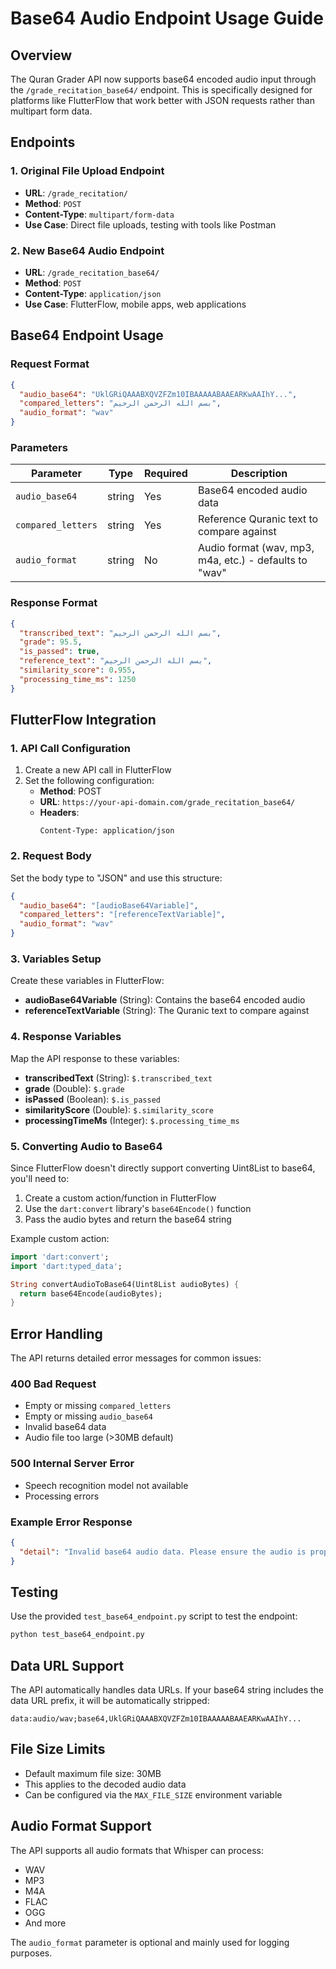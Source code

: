 # Base64 Audio Endpoint Usage Guide

## Overview

The Quran Grader API now supports base64 encoded audio input through the `/grade_recitation_base64/` endpoint. This is specifically designed for platforms like FlutterFlow that work better with JSON requests rather than multipart form data.

## Endpoints

### 1. Original File Upload Endpoint
- **URL**: `/grade_recitation/`
- **Method**: `POST`
- **Content-Type**: `multipart/form-data`
- **Use Case**: Direct file uploads, testing with tools like Postman

### 2. New Base64 Audio Endpoint
- **URL**: `/grade_recitation_base64/`
- **Method**: `POST`
- **Content-Type**: `application/json`
- **Use Case**: FlutterFlow, mobile apps, web applications

## Base64 Endpoint Usage

### Request Format

```json
{
  "audio_base64": "UklGRiQAAABXQVZFZm10IBAAAAABAAEARKwAAIhY...",
  "compared_letters": "بسم الله الرحمن الرحيم",
  "audio_format": "wav"
}
```

### Parameters

| Parameter | Type | Required | Description |
|-----------|------|----------|-------------|
| `audio_base64` | string | Yes | Base64 encoded audio data |
| `compared_letters` | string | Yes | Reference Quranic text to compare against |
| `audio_format` | string | No | Audio format (wav, mp3, m4a, etc.) - defaults to "wav" |

### Response Format

```json
{
  "transcribed_text": "بسم الله الرحمن الرحيم",
  "grade": 95.5,
  "is_passed": true,
  "reference_text": "بسم الله الرحمن الرحيم",
  "similarity_score": 0.955,
  "processing_time_ms": 1250
}
```

## FlutterFlow Integration

### 1. API Call Configuration

1. Create a new API call in FlutterFlow
2. Set the following configuration:
   - **Method**: POST
   - **URL**: `https://your-api-domain.com/grade_recitation_base64/`
   - **Headers**: 
     ```
     Content-Type: application/json
     ```

### 2. Request Body

Set the body type to "JSON" and use this structure:

```json
{
  "audio_base64": "[audioBase64Variable]",
  "compared_letters": "[referenceTextVariable]",
  "audio_format": "wav"
}
```

### 3. Variables Setup

Create these variables in FlutterFlow:

- **audioBase64Variable** (String): Contains the base64 encoded audio
- **referenceTextVariable** (String): The Quranic text to compare against

### 4. Response Variables

Map the API response to these variables:

- **transcribedText** (String): `$.transcribed_text`
- **grade** (Double): `$.grade`
- **isPassed** (Boolean): `$.is_passed`
- **similarityScore** (Double): `$.similarity_score`
- **processingTimeMs** (Integer): `$.processing_time_ms`

### 5. Converting Audio to Base64

Since FlutterFlow doesn't directly support converting Uint8List to base64, you'll need to:

1. Create a custom action/function in FlutterFlow
2. Use the `dart:convert` library's `base64Encode()` function
3. Pass the audio bytes and return the base64 string

Example custom action:
```dart
import 'dart:convert';
import 'dart:typed_data';

String convertAudioToBase64(Uint8List audioBytes) {
  return base64Encode(audioBytes);
}
```

## Error Handling

The API returns detailed error messages for common issues:

### 400 Bad Request
- Empty or missing `compared_letters`
- Empty or missing `audio_base64`
- Invalid base64 data
- Audio file too large (>30MB default)

### 500 Internal Server Error
- Speech recognition model not available
- Processing errors

### Example Error Response
```json
{
  "detail": "Invalid base64 audio data. Please ensure the audio is properly encoded."
}
```

## Testing

Use the provided `test_base64_endpoint.py` script to test the endpoint:

```bash
python test_base64_endpoint.py
```

## Data URL Support

The API automatically handles data URLs. If your base64 string includes the data URL prefix, it will be automatically stripped:

```
data:audio/wav;base64,UklGRiQAAABXQVZFZm10IBAAAAABAAEARKwAAIhY...
```

## File Size Limits

- Default maximum file size: 30MB
- This applies to the decoded audio data
- Can be configured via the `MAX_FILE_SIZE` environment variable

## Audio Format Support

The API supports all audio formats that Whisper can process:
- WAV
- MP3
- M4A
- FLAC
- OGG
- And more

The `audio_format` parameter is optional and mainly used for logging purposes.
